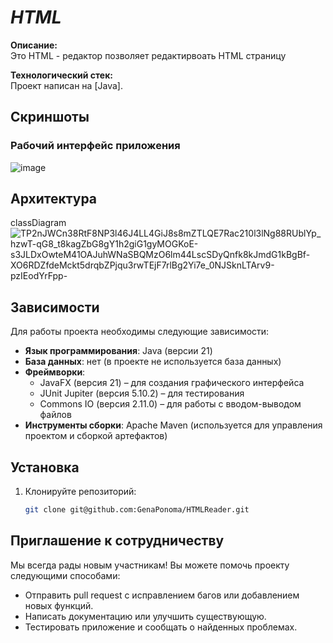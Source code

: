 # *HTML*

**Описание:**  
Это HTML - редактор позволяет редактирвоать HTML страницу

**Технологический стек:**  
Проект написан на [Java]. 


## Скриншоты

### Рабочий интерфейс приложения

![image](https://github.com/user-attachments/assets/c8ff94b8-cd73-46b6-8e0e-e4e8ee41c20f)


## Архитектура



classDiagram![TP2nJWCn38RtF8NP3l46J4LL4GiJ8s8mZTLQE7Rac210l3lNg88RUblYp_hzwT-qG8_t8kagZbG8gY1h2giG1gyMOGKoE-s3JLDxOwteM41OAJuhWNaSBQMzO6lm44LscSDyQnfk8kJmdG1kBgBf-XO6RDZfdeMckt5drqbZPjqu3rwTEjF7rlBg2Yi7e_0NJSknLTArv9-pzIEodYrFpp-](https://github.com/user-attachments/assets/d371e874-9354-4d72-bfc0-ae216c35d32b)



## Зависимости


Для работы проекта необходимы следующие зависимости:

- **Язык программирования**: Java (версии 21)
- **База данных**: нет (в проекте не используется база данных)
- **Фреймворки**:
  - JavaFX (версия 21) – для создания графического интерфейса
  - JUnit Jupiter (версия 5.10.2) – для тестирования
  - Commons IO (версия 2.11.0) – для работы с вводом-выводом файлов
- **Инструменты сборки**: Apache Maven (используется для управления проектом и сборкой артефактов)

## Установка

1. Клонируйте репозиторий:
   ```bash
   git clone git@github.com:GenaPonoma/HTMLReader.git
   ```


## Приглашение к сотрудничеству

Мы всегда рады новым участникам! Вы можете помочь проекту следующими способами:

- Отправить pull request с исправлением багов или добавлением новых функций.
- Написать документацию или улучшить существующую.
- Тестировать приложение и сообщать о найденных проблемах.






